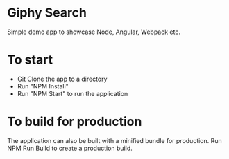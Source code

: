 # Giphy Search

Simple demo app to showcase Node, Angular, Webpack etc.

# To start
* Git Clone the app to a directory
* Run "NPM Install"
* Run "NPM Start" to run the application

# To build for production
The application can also be built with a minified bundle for production.  Run NPM Run Build to create a production build.
